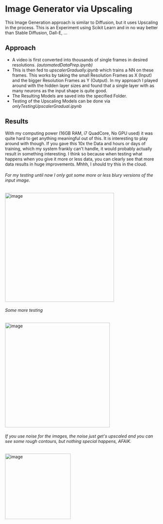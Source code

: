# Image Generator via Upscaling
This Image Generation approach is similar to Diffusion, 
but it uses Upscaling in the process. 
This is an Experiment using Scikit Learn and in no way better than Stable Diffusion, Dall-E, ...

## Approach
- A video is first converted into thousands of single frames in desired resolutions. *(automatedDataPrep.ipynb)*
- This is then fed to *upscalerGradually.ipynb* which trains a NN on these frames.
  This works by taking the small Resolution Frames as X (Input) and the bigger Resolution Frames as Y (Output).
  In my approach I played around with the hidden layer sizes and found that a single layer with as many neurons as the input shape is quite good.
- The Resulting Models are saved into the specified Folder.
- Testing of the Upscaling Models can be done via *onlyTestingUpscalerGradual.ipynb*

## Results
With my computing power (16GB RAM, i7 QuadCore, No GPU used) it was quite hard to get anything meaningful out of this.
It is interesting to play around with though. If you gave this 10x the Data and hours or days of training, which my system frankly can't handle, 
it would probably actually result in something interesting. I think so because when testing what happens when you give it more or less data,
you can clearly see that more data results in huge improvements. Mhhh, I should try this in the cloud.

###### For my testing until now I only got some more or less blury versions of the input image.
<img width="359" alt="image" src="https://github.com/FelixCodesTech/Image-Generator-via-Upscaling/assets/66774630/181bbec2-e03f-4690-9594-dfb7b6d31987">

###### Some more testing
<img width="345" alt="image" src="https://github.com/FelixCodesTech/Image-Generator-via-Upscaling/assets/66774630/964a3d7b-064e-4f38-b27b-bd1fdfd7bba6">




###### If you use noise for the images, the noise just get's upscaled and you can see some rough contours, but nothing special happens, AFAIK.
<img width="216" alt="image" src="https://github.com/FelixCodesTech/Image-Generator-via-Upscaling/assets/66774630/9cf8e8b4-7fc0-4142-9d02-493cfc43a58c">
